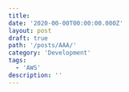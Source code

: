 ```yaml
---
title: 
date: '2020-00-00T00:00:00.000Z'
layout: post
draft: true
path: '/posts/AAA/'
category: 'Development'
tags:
  - 'AWS'
description: ''
---
```

